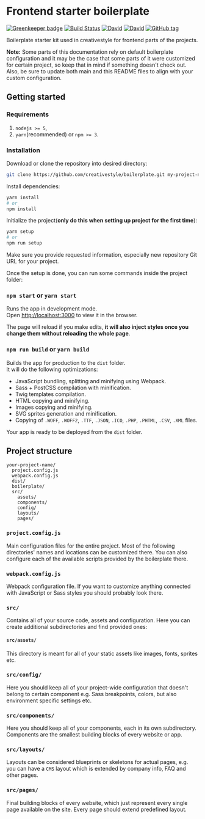 # Frontend starter boilerplate

[![Greenkeeper badge](https://badges.greenkeeper.io/creativestyle/boilerplate.svg)](https://greenkeeper.io/) [![Build Status](https://travis-ci.org/creativestyle/boilerplate.svg?branch=master)](https://travis-ci.org/creativestyle/boilerplate) [![David](https://img.shields.io/david/creativestyle/boilerplate.svg)](https://david-dm.org/creativestyle/boilerplate) [![David](https://img.shields.io/david/dev/creativestyle/boilerplate.svg)](https://david-dm.org/creativestyle/boilerplate?type=dev) [![GitHub tag](https://img.shields.io/github/tag/creativestyle/boilerplate.svg)](https://github.com/creativestyle/boilerplate/releases)

Boilerplate starter kit used in creativestyle for frontend parts of the projects.

**Note:** Some parts of this documentation rely on default boilerplate configuration and it may be the case that some parts of it were customized for certain project, so keep that in mind if something doesn't check out. Also, be sure to update both main and this README files to align with your custom configuration.

## Getting started
### Requirements
1. `nodejs >= 5`,
2. `yarn`(recommended) or `npm >= 3`.
### Installation
Download or clone the repository into desired directory:
```bash
git clone https://github.com/creativestyle/boilerplate.git my-project-name
```
Install dependencies:
```bash
yarn install
# or
npm install
```
Initialize the project(**only do this when setting up project for the first time**):
```bash
yarn setup
# or
npm run setup
```
Make sure you provide requested information, especially new repository Git URL for your project.

Once the setup is done, you can run some commands inside the project folder:

### `npm start` or `yarn start`

Runs the app in development mode.<br>
Open [http://localhost:3000](http://localhost:3000) to view it in the browser.

The page will reload if you make edits, **it will also inject styles once you change them without reloading the whole page**.<br>

### `npm run build` or `yarn build`

Builds the app for production to the `dist` folder.<br>
It will do the following optimizations:
* JavaScript bundling, splitting and minifying using Webpack.
* Sass + PostCSS compilation with minification.
* Twig templates compilation.
* HTML copying and minifying.
* Images copying and minifying.
* SVG sprites generation and minification.
* Copying of `.WOFF`, `.WOFF2`, `.TTF`, `.JSON`, `.ICO`, `.PHP`, `.PHTML`, `.CSV`, `.XML` files.

Your app is ready to be deployed from the `dist` folder.

## Project structure
```
your-project-name/
  project.config.js
  webpack.config.js
  dist/
  boilerplate/
  src/
    assets/
    components/
    config/
    layouts/
    pages/
```
### `project.config.js`
Main configuration files for the entire project. Most of the following directories' names and locations can be customized there. You can also configure each of the available scripts provided by the boilerplate there.
### `webpack.config.js`
Webpack configuration file. If you want to customize anything connected with JavaScript or Sass styles you should probably look there.
### `src/`
Contains all of your source code, assets and configuration. Here you can create additional subdirectories and find provided ones:
#### `src/assets/`
This directory is meant for all of your static assets like images, fonts, sprites etc.
### `src/config/`
Here you should keep all of your project-wide configuration that doesn't belong to certain component e.g. Sass breakpoints, colors, but also environment specific settings etc.
### `src/components/`
Here you should keep all of your components, each in its own subdirectory. Components are the smallest building blocks of every website or app.
### `src/layouts/`
Layouts can be considered blueprints or skeletons for actual pages, e.g. you can have a `CMS` layout which is extended by company info, FAQ and other pages.
### `src/pages/`
Final building blocks of every website, which just represent every single page available on the site. Every page should extend predefined layout.
